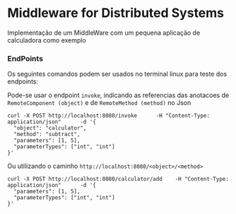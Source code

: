 # Middleware for Distributed Systems

Implementação de um MiddleWare com um pequena aplicação de calculadora como exemplo

### EndPoints

Os seguintes comandos podem ser usados no terminal linux para teste dos endpoints:

Pode-se usar o endpoint `invoke`, indicando as referencias das anotacoes de `RemoteComponent (object)` e de `RemoteMethod (method)` no Json 

```
curl -X POST http://localhost:8080/invoke      -H "Content-Type: application/json"      -d '{
  "object": "calculator",
  "method": "subtract",
  "parameters": [1, 5],
  "parameterTypes": ["int", "int"]
}'
```

Ou utilizando o caminho `http://localhost:8080/<object>/<method> `

```
curl -X POST http://localhost:8080/calculator/add    -H "Content-Type: application/json"      -d '{
  "parameters": [1, 5],
  "parameterTypes": ["int", "int"]
}'
```